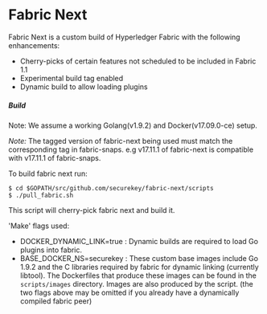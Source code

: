 # Fabric Next

Fabric Next is a custom build of Hyperledger Fabric with the following enhancements:
- Cherry-picks of certain features not scheduled to be included in Fabric 1.1
- Experimental build tag enabled
- Dynamic build to allow loading plugins

##### Build
Note: We assume a working Golang(v1.9.2) and Docker(v17.09.0-ce) setup.

*Note:* The tagged version of fabric-next being used must match the corresponding tag in fabric-snaps. e.g v17.11.1 of fabric-next is compatible with v17.11.1 of fabric-snaps.

To build fabric next run:
```
$ cd $GOPATH/src/github.com/securekey/fabric-next/scripts
$ ./pull_fabric.sh
```
This script will cherry-pick fabric next and build it.

'Make' flags used:
- DOCKER_DYNAMIC_LINK=true : Dynamic builds are required to load Go plugins into fabric.
- BASE_DOCKER_NS=securekey : These custom base images include Go 1.9.2 and the C libraries required by fabric for dynamic linking (currently libtool). The Dockerfiles that produce these images can be found in the `scripts/images` directory. Images are also produced by the script.
(the two flags above may be omitted if you already have a dynamically compiled fabric peer)
